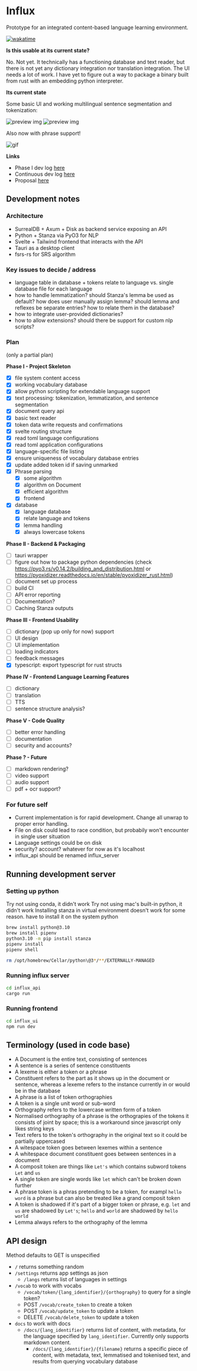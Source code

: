 # Influx

Prototype for an integrated content-based language learning environment.

[![wakatime](https://wakatime.com/badge/github/chaosarium/Influx.svg?style=for-the-badge)](https://wakatime.com/badge/github/chaosarium/Influx)

**Is this usable at its current state?**

No. Not yet. It technically has a functioning database and text reader, but there is not yet any dictionary integration nor translation integration. The UI needs a lot of work. I have yet to figure out a way to package a binary built from rust with an embedding python interpreter.

**Its current state**

Some basic UI and working multilingual sentence segmentation and tokenization:

![preview img](https://share.cleanshot.com/jJ7ZTvndt73CCSVy9SDP+)
![preview img](https://share.cleanshot.com/WBHdH0n27571g1YjRwSD+)

Also now with phrase support!

![gif](https://share.cleanshot.com/t9BcLVrJxhTWV81TXp5b+)

**Links**

- Phase I dev log [here](https://chaosarium.xyz/influx-dev-log-phase-i/)
- Continuous dev log [here](https://chaosarium.xyz/influx-dev-log/)
- Proposal [here](https://chaosarium.xyz/2022-07-18-towards-an-integrated-content-based-language-learning-environment-an-exploratory-proposal/)


## Development notes

### Architecture

- SurrealDB + Axum + Disk as backend service exposing an API
- Python + Stanza via PyO3 for NLP
- Svelte + Tailwind frontend that interacts with the API 
- Tauri as a desktop client
- fsrs-rs for SRS algorithm

### Key issues to decide / address

- language table in database + tokens relate to language vs. single database file for each language
- how to handle lemmatization? should Stanza's lemma be used as default? how does user manually assign lemma? should lemma and reflexes be separate entries? how to relate them in the database?
- how to integrate user-provided dictionaries?
- how to allow extensions? should there be support for custom nlp scripts?

### Plan

(only a partial plan)

**Phase I - Project Skeleton**

- [x] file system content access
- [x] working vocabulary database
- [x] allow python scripting for extendable language support
- [x] text processing: tokenization, lemmatization, and sentence segmentation
- [x] document query api
- [x] basic text reader
- [x] token data write requests and confirmations
- [x] svelte routing structure
- [x] read toml language configurations
- [x] read toml application configurations
- [x] language-specific file listing
- [x] ensure uniqueness of vocabulary database entries
- [x] update added token id if saving unmarked
- [x] Phrase parsing
	- [x] some algorithm
	- [x] algorithm on Document
	- [x] efficient algorithm
	- [x] frontend
- [x] database
	- [x] language database
	- [x] relate language and tokens
	- [x] lemma handling
	- [x] always lowercase tokens

**Phase II - Backend & Packaging**

- [ ] tauri wrapper
- [ ] figure out how to package python dependencies (check https://pyo3.rs/v0.14.2/building_and_distribution.html or https://pyoxidizer.readthedocs.io/en/stable/pyoxidizer_rust.html)
- [ ] document set up process
- [ ] build CI
- [ ] API error reporting
- [ ] Documentation?
- [ ] Caching Stanza outputs

**Phase III - Frontend Usability**

- [ ] dictionary (pop up only for now) support
- [ ] UI design
- [ ] UI implementation
- [ ] loading indicators
- [ ] feedback messages
- [x] typescript: export typescript for rust structs

**Phase IV - Frontend Language Learning Features**

- [ ] dictionary
- [ ] translation
- [ ] TTS
- [ ] sentence structure analysis?

**Phase V - Code Quality**

- [ ] better error handling
- [ ] documentation
- [ ] security and accounts?

**Phase ? - Future**

- [ ] markdown rendering?
- [ ] video support
- [ ] audio support
- [ ] pdf + ocr support?

### For future self

- Current implementation is for rapid development. Change all unwrap to proper error handling. 
- File on disk could lead to race condition, but probabily won't encounter in single user situation
- Language settings could be on disk
- security? account? whatever for now as it's localhost
- influx_api should be renamed influx_server

## Running development server

### Setting up python

Try not using conda, it didn't work
Try not using mac's built-in python, it didn't work
Installing stanza in virtual environment doesn't work for some reason. have to install it on the system python

```sh 
brew install python@3.10
brew install pipenv
python3.10 -m pip install stanza
pipenv install
pipenv shell

rm /opt/homebrew/Cellar/python\@3*/**/EXTERNALLY-MANAGED
```

### Running influx server

```sh
cd influx_api
cargo run
```

### Running frontend

```sh
cd influx_ui
npm run dev
```

## Terminology (used in code base)

- A Document is the entire text, consisting of sentences
- A sentence is a series of sentence constituents
- A lexeme is either a token or a phrase
- Constituent refers to the part as it shows up in the document or sentence, whereas a lexeme refers to the instance currently in or would be in the database
- A phrase is a list of token orthographies
- A token is a single unit word or sub-word
- Orthography refers to the lowercase written form of a token
- Normalised orthography of a phrase is the orthograpies of the tokens it consists of joint by space; this is a workaround since javascript only likes string keys
- Text refers to the token's orthography in the original text so it could be partially uppercased
- A witespace token goes between lexemes within a sentence
- A whitespace document constituent goes between sentences in a document
- A composit token are things like `Let's` which contains subword tokens `Let` and `us`
- A single token are single words like `let` which can't be broken down further
- A phrase token is a phras pretending to be a token, for exampl `hello word` is a phrase but can also be treated like a grand composit token
- A token is shadowed if it's part of a bigger token or phrase, e.g. `let` and `us` are shadowed by `Let's`; `hello` and `world` are shadowed by `hello world`
- Lemma always refers to the orthography of the lemma

## API design

Method defaults to GET is unspecified

- `/` returns something random
- `/settings` returns app settings as json
    - `/langs` returns list of languages in settings
- `/vocab` to work with vocabs
    - `/vocab/token/{lang_identifier}/{orthography}` to query for a single token?
    - POST `/vocab/create_token` to create a token
    - POST `/vocab/update_token` to update a token
    - DELETE `/vocab/delete_token` to update a token
- `docs` to work with docs
    - `/docs/{lang_identifier}` returns list of content, with metadata, for the language specified by `lang_identifier`. Currently only supports markdown content.
        - `/docs/{lang_identifier}/{filename}` returns a specific piece of content, with metadata, text, lemmatised and tokenised text, and results from querying vocabulary database


